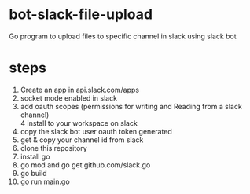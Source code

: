 # bot-slack-file-upload
Go program to upload files to specific channel in slack using slack bot

# steps

1. Create an app in api.slack.com/apps </br>
2. socket mode enabled in slack </br>
3. add oauth scopes (permissions for writing and Reading from a slack channel) </br>
4 install to your workspace on slack </br>
5. copy the slack bot user oauth token generated </br>
6. get & copy your channel id from slack </br>
7. clone this repository </br>
8. install go </br>
9. go mod and go get github.com/slack.go </br>
10. go build </br>
11. go run main.go </br>
